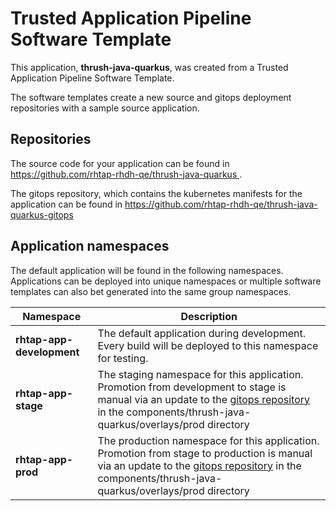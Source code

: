 # Trusted Application Pipeline Software Template

This application, **thrush-java-quarkus**, was created from a Trusted Application Pipeline Software Template.

The software templates create a new source and gitops deployment repositories with a sample source application. 

## Repositories

The source code for your application can be found in [https://github.com/rhtap-rhdh-qe/thrush-java-quarkus ](https://github.com/rhtap-rhdh-qe/thrush-java-quarkus ).
 
The gitops repository, which contains the kubernetes manifests for the application can be found in 
[https://github.com/rhtap-rhdh-qe/thrush-java-quarkus-gitops ](https://github.com/rhtap-rhdh-qe/thrush-java-quarkus-gitops ) 

## Application namespaces 

The default application will be found in the following namespaces. Applications can be deployed into unique namespaces or multiple software templates can also bet generated into the same group namespaces.  

|  Namespace   |  Description   |  
| -------- | -------- |   
| **rhtap-app-development** | The default application during development. Every build will be deployed to this namespace for testing. | 
| **rhtap-app-stage** | The staging namespace for this application. Promotion from development to stage is manual via an update to the [gitops repository](https://github.com/rhtap-rhdh-qe/thrush-java-quarkus-gitops ) in the components/thrush-java-quarkus/overlays/prod directory |  
| **rhtap-app-prod** | The production namespace for this application. Promotion from stage to production is manual via an update to the [gitops repository](https://github.com/rhtap-rhdh-qe/thrush-java-quarkus-gitops ) in the components/thrush-java-quarkus/overlays/prod directory | 